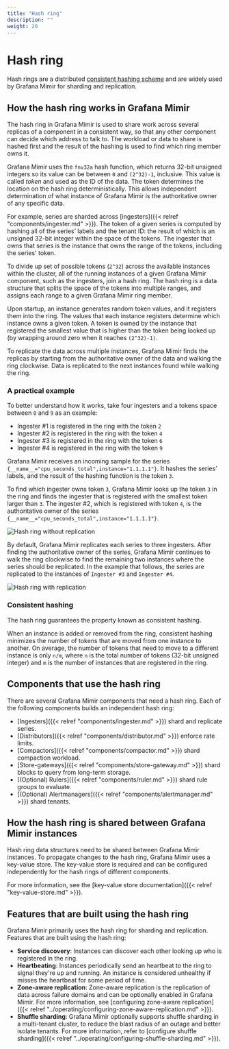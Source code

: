 ```yaml
---
title: "Hash ring"
description: ""
weight: 20
---
```


# Hash ring

Hash rings are a distributed [consistent hashing scheme](https://en.wikipedia.org/wiki/Consistent_hashing) and are widely used by Grafana Mimir for sharding and replication.

## How the hash ring works in Grafana Mimir

The hash ring in Grafana Mimir is used to share work across several replicas of a component in a consistent way, so that any other component can decide which address to talk to.
The workload or data to share is hashed first and the result of the hashing is used to find which ring member owns it.

Grafana Mimir uses the `fnv32a` hash function, which returns 32-bit unsigned integers so its value can be between `0` and `(2^32)-1`, inclusive.
This value is called _token_ and used as the ID of the data.
The token determines the location on the hash ring deterministically.
This allows independent determination of what instance of Grafana Mimir is the authoritative owner of any specific data.

For example, series are sharded across [ingesters]({{< relref "components/ingester.md" >}}).
The token of a given series is computed by hashing all of the series’ labels and the tenant ID: the result of which is an unsigned 32-bit integer within the space of the tokens.
The ingester that owns that series is the instance that owns the range of the tokens, including the series' token.

To divide up set of possible tokens (`2^32`) across the available instances within the cluster, all of the running instances of a given Grafana Mimir component, such as the ingesters, join a hash ring.
The hash ring is a data structure that splits the space of the tokens into multiple ranges, and assigns each range to a given Grafana Mimir ring member.

Upon startup, an instance generates random token values, and it registers them into the ring.
The values that each instance registers determine which instance owns a given token.
A token is owned by the instance that registered the smallest value that is higher than the token being looked up (by wrapping around zero when it reaches `(2^32)-1)`.

To replicate the data across multiple instances, Grafana Mimir finds the replicas by starting from the authoritative owner of the data and walking the ring clockwise.
Data is replicated to the next instances found while walking the ring.

### A practical example

To better understand how it works, take four ingesters and a tokens space between `0` and `9` as an example:

- Ingester #1 is registered in the ring with the token `2`
- Ingester #2 is registered in the ring with the token `4`
- Ingester #3 is registered in the ring with the token `6`
- Ingester #4 is registered in the ring with the token `9`

Grafana Mimir receives an incoming sample for the series `{__name__="cpu_seconds_total",instance="1.1.1.1"}`.
It hashes the series’ labels, and the result of the hashing function is the token `3`.

To find which ingester owns token `3`, Grafana Mimir looks up the token `3` in the ring and finds the ingester that is registered with the smallest token larger than `3`.
The ingester #2, which is registered with token `4`, is the authoritative owner of the series `{__name__="cpu_seconds_total",instance="1.1.1.1"}`.

[//]: # "Diagram source at https://docs.google.com/presentation/d/1bHp8_zcoWCYoNU2AhO2lSagQyuIrghkCncViSqn14cU/edit"

![Hash ring without replication](../../images/hash-ring-without-replication.png)

By default, Grafana Mimir replicates each series to three ingesters.
After finding the authoritative owner of the series, Grafana Mimir continues to walk the ring clockwise to find the remaining two instances where the series should be replicated.
In the example that follows, the series are replicated to the instances of `Ingester #3` and `Ingester #4`.

![Hash ring with replication](../../images/hash-ring-with-replication.png)

[//]: # "Diagram source at https://docs.google.com/presentation/d/1bHp8_zcoWCYoNU2AhO2lSagQyuIrghkCncViSqn14cU/edit"

### Consistent hashing

The hash ring guarantees the property known as consistent hashing.

When an instance is added or removed from the ring, consistent hashing minimizes the number of tokens that are moved from one instance to another.
On average, the number of tokens that need to move to a different instance is only `n/m`, where `n` is the total number of tokens (32-bit unsigned integer) and `m` is the number of instances that are registered in the ring.

## Components that use the hash ring

There are several Grafana Mimir components that need a hash ring.
Each of the following components builds an independent hash ring:

- [Ingesters]({{< relref "components/ingester.md" >}}) shard and replicate series.
- [Distributors]({{< relref "components/distributor.md" >}}) enforce rate limits.
- [Compactors]({{< relref "components/compactor.md" >}}) shard compaction workload.
- [Store-gateways]({{< relref "components/store-gateway.md" >}}) shard blocks to query from long-term storage.
- [(Optional) Rulers]({{< relref "components/ruler.md" >}}) shard rule groups to evaluate.
- [(Optional) Alertmanagers]({{< relref "components/alertmanager.md" >}}) shard tenants.

## How the hash ring is shared between Grafana Mimir instances

Hash ring data structures need to be shared between Grafana Mimir instances.
To propagate changes to the hash ring, Grafana Mimir uses a key-value store.
The key-value store is required and can be configured independently for the hash rings of different components.

For more information, see the [key-value store documentation]({{< relref "key-value-store.md" >}}).

## Features that are built using the hash ring

Grafana Mimir primarily uses the hash ring for sharding and replication.
Features that are built using the hash ring:

- **Service discovery**: Instances can discover each other looking up who is registered in the ring.
- **Heartbeating**: Instances periodically send an heartbeat to the ring to signal they're up and running. An instance is considered unhealthy if misses the heartbeat for some period of time.
- **Zone-aware replication**: Zone-aware replication is the replication of data across failure domains and can be optionally enabled in Grafana Mimir. For more information, see [configuring zone-aware replication]({{< relref "../operating/configuring-zone-aware-replication.md" >}}).
- **Shuffle sharding**: Grafana Mimir optionally supports shuffle sharding in a multi-tenant cluster, to reduce the blast radius of an outage and better isolate tenants. For more information, refer to [configure shuffle sharding]({{< relref "../operating/configuring-shuffle-sharding.md" >}}).
